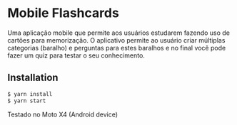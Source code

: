 # Mobile Flashcards

Uma aplicação mobile que permite aos usuários estudarem fazendo uso de cartões para memorização.
O aplicativo permite ao usuário criar múltiplas categorias (baralho) e perguntas para estes baralhos e no final você pode fazer um quiz para testar o seu conhecimento.

## Installation

```sh
$ yarn install
$ yarn start
```

Testado no Moto X4 (Android device)
